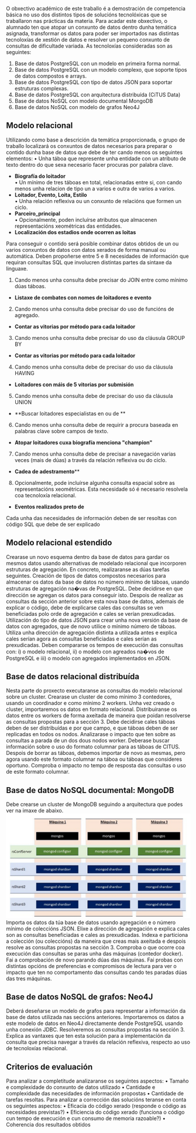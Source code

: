 O obxectivo académico de este traballo é a demostración de competencia básica no uso dos distintos tipos de solucións tecnolóxicas que se traballaron nas prácticas da materia. 
Para acadar este obxectivo, o alumnado ten que atopar un conxunto de datos dentro dunha temática asignada, transformar os datos para poder ser importados nas distintas tecnoloxías de xestión de datos e resolver un pequeno conxunto de consultas de dificultade variada. As tecnoloxías consideradas son as seguintes:
1. Base de datos PostgreSQL con un modelo en primeira forma normal.
2. Base de datos PostgreSQL con un modelo complexo, que soporte tipos de datos compostos e arrays.
3. Base de datos PostgreSQL con tipo de datos JSON para soportar estruturas complexas.
4. Base de datos PostgreSQL con arquitectura distribuída (CiTUS Data)
5. Base de datos NoSQL con modelo documental MongoDB
6. Base de datos NoSQL con modelo de grafos Neo4J

## Modelo relacional

Utilizando como base a descrición da temática proporcionada, o grupo de traballo localizará os conxuntos de datos necesarios para preparar o contido dunha base de datos que debe de ter cando menos os seguintes elementos:
• Unha táboa que represente unha entidade con un atributo de texto dentro do que sexa necesario facer procuras por palabra clave.  
- **Biografía do loitador**  
• Un mínimo de tres táboas en total, relacionadas entre si, con cando menos unha relacion de tipo un a varios e outra de varios a varios.  
- **Loitador, Evento, Loita, Estilo**  
• Unha relación reflexiva ou un conxunto de relacións que formen un ciclo.  
- **Parceiro_principal**  
• Opcionalmente, poden incluírse atributos que almacenen representacións xeométricas das entidades.  
- **Localización dos estadios onde ocorren as loitas**  

Para conseguir o contido será posible combinar datos obtidos de un ou varios conxuntos de datos con datos xerados de forma manual ou automática.
Deben propoñerse entre 5 e 8 necesidades de información que requiran consultas SQL que involucren distintas partes da sintaxe da linguaxe.
1. Cando menos unha consulta debe precisar do JOIN entre como mínimo dúas táboas.
- **Listaxe de combates con nomes de loitadores e evento**
2. Cando menos unha consulta debe precisar do uso de funcións de agregado.
- **Contar as vitorias por método para cada loitador**
3. Cando menos unha consulta debe precisar do uso da cláusula GROUP BY
- **Contar as vitorias por método para cada loitador**
4. Cando menos unha consulta debe de precisar do uso da cláusula HAVING
- **Loitadores con máis de 5 vitorias por submisión**
5. Cando menos unha consulta debe de precisar do uso da cláusula UNION
- **Buscar loitadores especialistas en ou de **
6. Cando menos unha consulta debe de requirir a procura baseada en palabras clave sobre campos de texto.
- **Atopar loitadores cuxa biografía menciona "champion"**
7. Cando menos unha consulta debe de precisar a navegación varias veces (mais de dúas) a través da relación reflexiva ou do ciclo.
- **Cadea de adestramento****
8. Opcionalmente, pode incluírse algunha consulta espacial sobre as representacións xeométricas. Esta necesidade só é necesario resolvela coa tecnoloxía relacional.
- **Eventos realizados preto de**

Cada unha das necesidades de información deben de ser resoltas con código SQL que debe de ser explicado

## Modelo relacional estendido
Crearase un novo esquema dentro da base de datos para gardar os mesmos datos usando alternativas de modelado relacional que incorporen estruturas de agregación. En concreto, realizaranse as dúas tarefas seguintes.
Creación de tipos de datos compostos necesarios para almacenar os datos da base de datos no número mínimo de táboas, usando estruturas de agregación na�vas de PostgreSQL. Debe decidirse en que dirección se agregan os datos para conseguir isto. Despois de realizar as consultas da sección anterior sobre esta nova base de datos, ademais de explicar o código, debe de explicarse cales das consultas se ven beneficiadas polo orde de agregación e cales se verían prexudicadas.
Utilización do tipo de datos JSON para crear unha nova versión da base de datos con agregados, que de novo utilice o mínimo número de táboas. Utiliza unha dirección de agregación distinta a utilizada antes e explica cales serían agora as consultas beneficiadas e cales serían as prexudicadas.
Deben compararse os tempos de execución das consultas con: i) o modelo relacional, ii) o modelo con agreados na�vos de PostgreSQL e iii) o modelo con agregados implementados en JSON.

## Base de datos relacional distribuída
Nesta parte do proxecto executaranse as consultas do modelo relacional sobre un cluster.
Crearase un cluster de como mínimo 3 contedores, usando un coordinador e como mínimo 2 workers. Unha vez creado o cluster, importaremos os datos en formato relacional. Distribuiranse os datos entre os workers de forma axeitada de maneira que poidan resolverse as consultas propostas para a sección 3. Debe decidirse cales táboas deben de ser distribuídas e por que campo, e que táboas deben de ser replicadas en todos os nodos. Analizarase o impacto que ten sobre as consultas a parada de un dos dous nodos worker.
Deberase buscar información sobre o uso do formato columnar para as táboas de CITUS. Despois de borrar as táboas, debemos importar de novo as mesmas, pero agora usando este formato columnar na táboa ou táboas que consideres oportuno. Comproba o impacto no tempo de resposta das consultas o uso de este formato columnar.

## Base de datos NoSQL documental: MongoDB
Debe crearse un cluster de MongoDB seguindo a arquitectura que podes ver na imaxe de abaixo.
![arquitectura](img/img)  
Importa os datos da túa base de datos usando agregación e o número mínimo de coleccións JSON. Elixe a dirección de agregación e explica cales son as consultas beneficiadas e cales as prexudicadas. Indexa e particiona a colección (ou coleccións) da maneira que creas mais axeitada e despois resolve as consultas propostas na sección 3. Comproba o que ocorre coa execución das consultas se paras unha das máquinas (contedor docker). Fai a comprobación de novo parando dúas das máquinas. Fai probas con distintas opcións de preferencias e compromisos de lectura para ver o impacto que ten no comportamento das consultas cando tes paradas dúas das tres máquinas.

## Base de datos NoSQL de grafos: Neo4J
Deberá deseñarse un modelo de grafos para representar a información da base de datos utilizada nas seccións anteriores. Importaremos os datos a este modelo de datos en Neo4J directamente dende PostgreSQL usando unha conexión JDBC. Resolveremos as consultas propostas na sección 3. Explica as vantaxes que ten esta solución para a implementación da consulta que precisa navegar a través da relación reflexiva, respecto ao uso de tecnoloxías relacional.

## Criterios de evaluación

Para analizar a completitude analizaranse os seguintes aspectos:
• Tamaño e complexidade do conxunto de datos utilizado
• Cantidade e complexidade das necesidades de información propostas
• Cantidade de tarefas resoltas.
Para analizar a corrección das solucións teranse en conta os seguintes aspectos:
• Eficacia do código xerado (responde o código as necesidades previstas?)
• Eficiencia do código xerado (funciona o código cun tempo de execución e cun consumo
de memoria razoable?)
• Coherencia dos resultados obtidos
